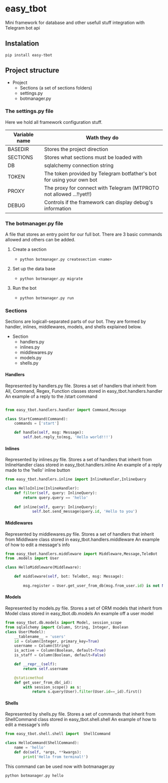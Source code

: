 # easy_tbot
Mini framework for database and other usefull stuff integration with Telegram bot api
## Instalation
````commandline
pip install easy-tbot
````
## Project structure
- Project
  - Sections (a set of sections folders)
  - settings.py
  - botmanager.py
### The settings.py file
Here we hold all framework configuration stuff.

| Variable name | Wath they do |
| ------------- | ------------- |
| BASEDIR  | Stores the project direction  |
| SECTIONS | Stores what sections must be loaded with |
| DB | sqlalchemy connection string |
| TOKEN | The token provided by Telegram botfather's bot for using your own bot |
| PROXY | The proxy for connect with Telegram (MTPROTO not allowed ...!!yet!!) |
| DEBUG | Controls if the framework can display debug's information |
### The botmanager.py file 
A file that stores an entry point for our full bot. There are 3 basic commands allowed and others can be added.

1. Create a section
   - ```commandline  
     python botmanager.py createsection <name> 
     ```
2. Set up the data base
   - ```commandline  
     python botmanager.py migrate
     ```
3. Run the bot
   - ```commandline  
     python botmanager.py run
     ```

### Sections
Sections are logicall-separated parts of our bot. They are formed by handler, inlines, middlewares, models, and shells explained below.

- Section
  - handlers.py
  - inlines.py
  - middlewares.py
  - models.py
  - shells.py
  
#### Handlers
Represented by handlers.py file. Stores a set of handlers that inherit from All, Command, Regex, Function classes stored in
easy_tbot.handlers.handler
An example of a reply to the /start command
```python

from easy_tbot.handlers.handler import Command,Message

class StartCommand(Command):
    commands = ['start']

    def handle(self, msg: Message):
        self.bot.reply_to(msg, 'Hello world!!!')
```
#### Inlines
Represented by inlines.py file. Stores a set of handlers that inherit from InlineHandler class stored in
easy_tbot.handlers.inline
An example of a reply made to the 'hello' inline button
```python
from easy_tbot.handlers.inline import InlineHandler,InlineQuery

class HelloInline(InlineHandler):
    def filter(self, query: InlineQuery):
        return query.query == 'hello'
    
    def inline(self, query: InlineQuery):
            self.bot.send_message(query.id, 'Hello to you')
```
#### Middlewares
Represented by middlewares.py file. Stores a set of handlers that inherit from Middlware class stored in
easy_tbot.handlers.middleware
An example of how to edit a message's info
```python
from easy_tbot.handlers.middleware import Middleware,Message,TeleBot
from .models import User

class HelloMiddleware(Middleware):

    def middleware(self, bot: TeleBot, msg: Message):
        
        msg.register = User.get_user_from_db(msg.from_user.id) is not None
```
#### Models
Represented by models.py file. Stores a set of ORM models that inherit from Model class stored in
easy_tbot.db.models
An example off a user model
```python
from easy_tbot.db.models import Model, session_scope
from sqlalchemy import Column, String, Integer, Boolean
class User(Model):
    __tablename__ = 'users'
    id = Column(Integer, primary_key=True)
    username = Column(String)
    is_active = Column(Boolean, default=True)
    is_staff = Column(Boolean, default=False)

    def __repr__(self):
        return self.username

    @staticmethod
    def get_user_from_db(_id):
        with session_scope() as s:
            return s.query(User).filter(User.id==_id).first()

```
#### Shells
Represented by shells.py file. Stores a set of commands that inherit from ShellCommand class stored in
easy_tbot.shell.shell
An example of how to edit a message's info
```python
from easy_tbot.shell.shell import  ShellCommand

class HelloCommand(ShellCommand):
    name = 'hello'
    def do(self, *args, **kwargs):
        print('Hello from terminal!')
```
This command can be used now with botmanager.py
```commandline
python botmanager.py hello
```
